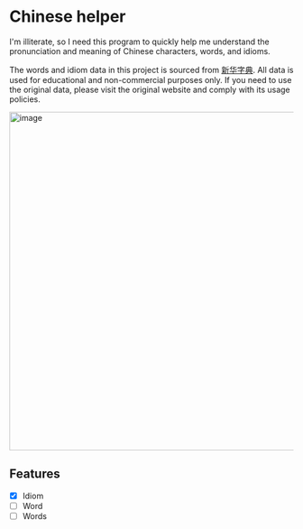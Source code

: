 # Chinese helper

I'm illiterate, so I need this program to quickly help me understand the pronunciation and meaning of Chinese characters, words, and idioms.

The words and idiom data in this project is sourced from <a target="_blank" href="[https://www.baidu.com](https://www.xhzidian.com/)">新华字典</a>. All data is used for educational and non-commercial purposes only. If you need to use the original data, please visit the original website and comply with its usage policies.

<img width="600" alt="image" src="https://github.com/user-attachments/assets/0674829f-46be-4932-b38b-b07261d9f3bd">


## Features

- [x] Idiom
- [ ] Word
- [ ] Words
